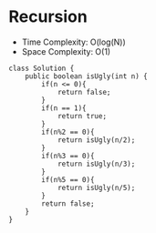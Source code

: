 # Recursion
* Time Complexity: O(log(N))
* Space Complexity: O(1)
```
class Solution {
    public boolean isUgly(int n) {
        if(n <= 0){
            return false;
        }
        if(n == 1){
            return true;
        }
        if(n%2 == 0){
            return isUgly(n/2);
        }
        if(n%3 == 0){
            return isUgly(n/3);
        }
        if(n%5 == 0){
            return isUgly(n/5);
        }
        return false;
    }
}
```